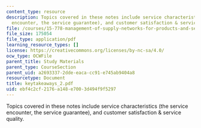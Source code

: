 ```yaml
---
content_type: resource
description: Topics covered in these notes include service characteristics (the service
  encounter, the service guarantee), and customer satisfaction & service quality.
file: /courses/15-778-management-of-supply-networks-for-products-and-services-summer-2004/ebf4c2cf2176a148e7003d494f9f5297_keytakeaways_2.pdf
file_size: 175054
file_type: application/pdf
learning_resource_types: []
license: https://creativecommons.org/licenses/by-nc-sa/4.0/
ocw_type: OCWFile
parent_title: Study Materials
parent_type: CourseSection
parent_uid: a2693337-2dde-eaca-cc91-e745ab9404a8
resourcetype: Document
title: keytakeaways_2.pdf
uid: ebf4c2cf-2176-a148-e700-3d494f9f5297
---
```

Topics covered in these notes include service characteristics (the service encounter, the service guarantee), and customer satisfaction & service quality.